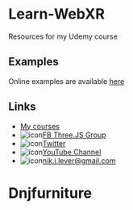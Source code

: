 # Learn-WebXR
Resources for my Udemy course

## Examples
Online examples are available [here](https://niksgames.com/webxr/)

## Links
- [My courses](http://niklever.com/courses)
- ![icon](assets/facebook.png)[FB Three.JS Group](https://www.facebook.com/groups/nikthreejs)
- ![icon](assets/twitter.png)[Twitter](https://twitter.com/NikLever)
- ![icon](assets/youtube.png)[YouTube Channel](https://youtube.com/c/NikLever)
- ![icon](assets/mail.png)[nik.j.lever@gmail.com](mailto:nik.j.lever@gmail.com)
# Dnjfurniture

